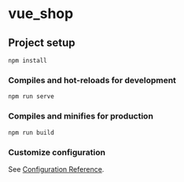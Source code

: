# vue_shop

## Project setup
```
npm install
```
 
### Compiles and hot-reloads for development
```
npm run serve
```

### Compiles and minifies for production
```
npm run build   
```
    
### Customize configuration
See [Configuration Reference](https://cli.vuejs.org/config/).
      